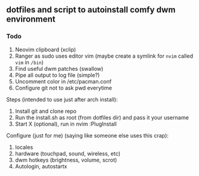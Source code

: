 ## dotfiles and script to autoinstall comfy dwm environment

### Todo
1. Neovim clipboard (xclip)
1. Ranger as sudo uses editor vim (maybe create a symlink for `nvim` called `vim` in `/bin`)
1. Find useful dwm patches (swallow)
1. Pipe all output to log file (simple?)
1. Uncomment color in /etc/pacman.conf
1. Configure git not to ask pwd everytime

Steps (intended to use just after arch install):
1. Install git and clone repo
1. Run the install.sh as root (from dotfiles dir) and pass it your username
1. Start X (optional), run in nvim :PlugInstall

Configure (just for me) (saying like someone else uses this crap):
1. locales
1. hardware (touchpad, sound, wireless, etc)
1. dwm hotkeys (brightness, volume, scrot)
1. Autologin, autostartx
